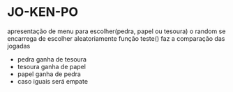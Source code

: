 #  JO-KEN-PO

apresentação de menu para escolher(pedra, papel ou tesoura)
o random se encarrega de escolher aleatoriamente
função teste() faz a comparação das jogadas
- pedra ganha de tesoura
- tesoura ganha de papel
- papel ganha de pedra
- caso iguais será empate